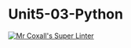 # Unit5-03-Python
[![Mr Coxall's Super Linter](https://github.com/ICS3C-Programming-EnochA/Unit5-03-Python/workflows/Mr%20Coxall's%20Super%20Linter/badge.svg)](https://github.com/ICS3C-Programming-EnochA/Unit5-03-Python/actions/)
